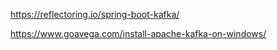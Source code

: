 https://reflectoring.io/spring-boot-kafka/

https://www.goavega.com/install-apache-kafka-on-windows/